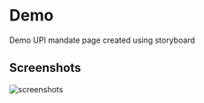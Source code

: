 # Demo
Demo UPI mandate page created using storyboard

## Screenshots
![screenshots](https://user-images.githubusercontent.com/25449063/123506146-5bd86b80-d680-11eb-88e2-81777af1e164.png)

